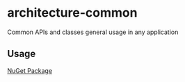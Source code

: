 # architecture-common
Common APIs and classes general usage in any application

## Usage
[NuGet Package](https://www.nuget.org/packages/gdnet.common)
